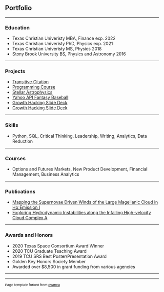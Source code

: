 ## Portfolio

---

### Education

- Texas Christian Univeristy MBA, Finance exp. 2022
- Texas Christian Univeristy PhD, Physics exp. 2021
- Texas Christian Univeristy MS, Physics 2018
- Stony Brook University BS, Physics and Astronomy 2016

---

### Projects

- [Transitive Citation](https://github.com/dciampa/transitivecitation)
- [Programming Course](https://github.com/dciampa/PHY50733)
- [Stellar Astrophysics](https://github.com/dciampa/PHY50743)
- [Yahoo API Fantasy Baseball](https://github.com/dciampa)
- [Growth Hacking Slide Deck](/pdf/MiventureGrowthHackingSlideDeck.pdf)
- <a href="/pdf/MiventureGrowthHackingSlideDeck.pdf">Growth Hacking Slide Deck</a>
---

### Skills

- Python, SQL, Critical Thinking, Leadership, Writing, Analytics, Data Reduction

---

### Courses

- Options and Futures Markets, New Product Development, Financial Management, Business Analytics

---

### Publications

- [Mapping the Supernovae Driven Winds of the Large Magellanic Cloud in Hα Emission I](https://ui.adsabs.harvard.edu/abs/2021ApJ...908...62C/abstract)
- [Exploring Hydrodynamic Instabilities along the Infalling High-velocity Cloud Complex A](https://ui.adsabs.harvard.edu/abs/2020ApJ...902..154B/abstract)

---
### Awards and Honors

- 2020 Texas Space Consortium Award Winner
- 2020 TCU Graduate Teaching Award
- 2019 TCU SRS Best Poster/Presentation Award
- Golden Key Honors Society Member
- Awarded over $8,500 in grant funding from various agencies

---

---
<p style="font-size:11px">Page template forked from <a href="https://github.com/evanca/quick-portfolio">evanca</a></p>
<!-- Remove above link if you don't want to attibute -->
